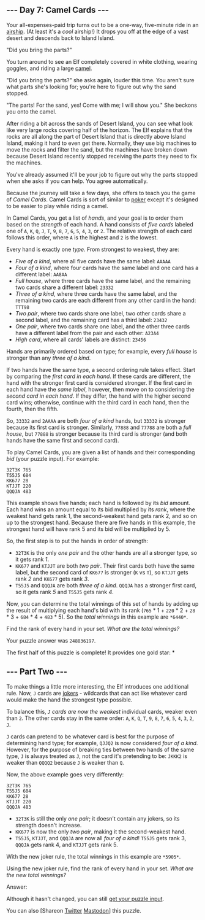 \--- Day 7: Camel Cards ---
----------

Your all-expenses-paid trip turns out to be a one-way, five-minute ride in an [airship](https://en.wikipedia.org/wiki/Airship). (At least it's a *cool* airship!) It drops you off at the edge of a vast desert and descends back to Island Island.

"Did you bring the parts?"

You turn around to see an Elf completely covered in white clothing, wearing goggles, and riding a large [camel](https://en.wikipedia.org/wiki/Dromedary).

"Did you bring the parts?" she asks again, louder this time. You aren't sure what parts she's looking for; you're here to figure out why the sand stopped.

"The parts! For the sand, yes! Come with me; I will show you." She beckons you onto the camel.

After riding a bit across the sands of Desert Island, you can see what look like very large rocks covering half of the horizon. The Elf explains that the rocks are all along the part of Desert Island that is directly above Island Island, making it hard to even get there. Normally, they use big machines to move the rocks and filter the sand, but the machines have broken down because Desert Island recently stopped receiving the *parts* they need to fix the machines.

You've already assumed it'll be your job to figure out why the parts stopped when she asks if you can help. You agree automatically.

Because the journey will take a few days, she offers to teach you the game of *Camel Cards*. Camel Cards is sort of similar to [poker](https://en.wikipedia.org/wiki/List_of_poker_hands) except it's designed to be easier to play while riding a camel.

In Camel Cards, you get a list of *hands*, and your goal is to order them based on the *strength* of each hand. A hand consists of *five cards* labeled one of `A`, `K`, `Q`, `J`, `T`, `9`, `8`, `7`, `6`, `5`, `4`, `3`, or `2`. The relative strength of each card follows this order, where `A` is the highest and `2` is the lowest.

Every hand is exactly one *type*. From strongest to weakest, they are:

* *Five of a kind*, where all five cards have the same label: `AAAAA`
* *Four of a kind*, where four cards have the same label and one card has a different label: `AA8AA`
* *Full house*, where three cards have the same label, and the remaining two cards share a different label: `23332`
* *Three of a kind*, where three cards have the same label, and the remaining two cards are each different from any other card in the hand: `TTT98`
* *Two pair*, where two cards share one label, two other cards share a second label, and the remaining card has a third label: `23432`
* *One pair*, where two cards share one label, and the other three cards have a different label from the pair and each other: `A23A4`
* *High card*, where all cards' labels are distinct: `23456`

Hands are primarily ordered based on type; for example, every *full house* is stronger than any *three of a kind*.

If two hands have the same type, a second ordering rule takes effect. Start by comparing the *first card in each hand*. If these cards are different, the hand with the stronger first card is considered stronger. If the first card in each hand have the *same label*, however, then move on to considering the *second card in each hand*. If they differ, the hand with the higher second card wins; otherwise, continue with the third card in each hand, then the fourth, then the fifth.

So, `33332` and `2AAAA` are both *four of a kind* hands, but `33332` is stronger because its first card is stronger. Similarly, `77888` and `77788` are both a *full house*, but `77888` is stronger because its third card is stronger (and both hands have the same first and second card).

To play Camel Cards, you are given a list of hands and their corresponding *bid* (your puzzle input). For example:

```
32T3K 765
T55J5 684
KK677 28
KTJJT 220
QQQJA 483

```

This example shows five hands; each hand is followed by its *bid* amount. Each hand wins an amount equal to its bid multiplied by its *rank*, where the weakest hand gets rank 1, the second-weakest hand gets rank 2, and so on up to the strongest hand. Because there are five hands in this example, the strongest hand will have rank 5 and its bid will be multiplied by 5.

So, the first step is to put the hands in order of strength:

* `32T3K` is the only *one pair* and the other hands are all a stronger type, so it gets rank *1*.
* `KK677` and `KTJJT` are both *two pair*. Their first cards both have the same label, but the second card of `KK677` is stronger (`K` vs `T`), so `KTJJT` gets rank *2* and `KK677` gets rank *3*.
* `T55J5` and `QQQJA` are both *three of a kind*. `QQQJA` has a stronger first card, so it gets rank *5* and `T55J5` gets rank *4*.

Now, you can determine the total winnings of this set of hands by adding up the result of multiplying each hand's bid with its rank (`765` \* 1 + `220` \* 2 + `28` \* 3 + `684` \* 4 + `483` \* 5). So the *total winnings* in this example are `*6440*`.

Find the rank of every hand in your set. *What are the total winnings?*

Your puzzle answer was `248836197`.

The first half of this puzzle is complete! It provides one gold star: \*

\--- Part Two ---
----------

To make things a little more interesting, the Elf introduces one additional rule. Now, `J` cards are [jokers](https://en.wikipedia.org/wiki/Joker_(playing_card)) - wildcards that can act like whatever card would make the hand the strongest type possible.

To balance this, *`J` cards are now the weakest* individual cards, weaker even than `2`. The other cards stay in the same order: `A`, `K`, `Q`, `T`, `9`, `8`, `7`, `6`, `5`, `4`, `3`, `2`, `J`.

`J` cards can pretend to be whatever card is best for the purpose of determining hand type; for example, `QJJQ2` is now considered *four of a kind*. However, for the purpose of breaking ties between two hands of the same type, `J` is always treated as `J`, not the card it's pretending to be: `JKKK2` is weaker than `QQQQ2` because `J` is weaker than `Q`.

Now, the above example goes very differently:

```
32T3K 765
T55J5 684
KK677 28
KTJJT 220
QQQJA 483

```

* `32T3K` is still the only *one pair*; it doesn't contain any jokers, so its strength doesn't increase.
* `KK677` is now the only *two pair*, making it the second-weakest hand.
* `T55J5`, `KTJJT`, and `QQQJA` are now all *four of a kind*! `T55J5` gets rank 3, `QQQJA` gets rank 4, and `KTJJT` gets rank 5.

With the new joker rule, the total winnings in this example are `*5905*`.

Using the new joker rule, find the rank of every hand in your set. *What are the new total winnings?*

Answer:

Although it hasn't changed, you can still [get your puzzle input](7/input).

You can also [Shareon [Twitter](https://twitter.com/intent/tweet?text=I%27ve+completed+Part+One+of+%22Camel+Cards%22+%2D+Day+7+%2D+Advent+of+Code+2023&url=https%3A%2F%2Fadventofcode%2Ecom%2F2023%2Fday%2F7&related=ericwastl&hashtags=AdventOfCode) [Mastodon](javascript:void(0);)] this puzzle.